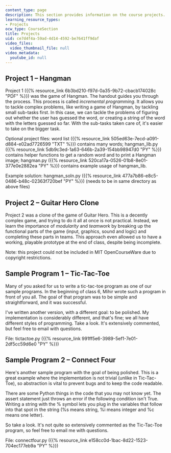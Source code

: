 ```yaml
---
content_type: page
description: This section provides information on the course projects.
learning_resource_types:
- Projects
ocw_type: CourseSection
title: Projects
uid: ce7d4f4a-59ad-4d14-4592-be7641ff9daf
video_files:
  video_thumbnail_file: null
video_metadata:
  youtube_id: null
---
```


Project 1 – Hangman
-------------------

Project 1 ({{% resource_link 6b3bd210-f97d-0a35-9b72-cbacb174028c "PDF" %}}) was the game of Hangman. The handout guides you through the process. This process is called _incremental programming_. It allows you to tackle complex problems, like writing a game of Hangman, by tackling small sub-tasks first. In this case, we can tackle the problems of figuring out whether the user has guessed the word, or creating a string of the word with the letters guessed so far. With the sub-tasks taken care of, it's easier to take on the bigger task.

Optional project files: word list ({{% resource_link 505ed63e-7ecd-a091-d884-e02ad7726599 "TXT" %}}) contains many words; hangman\_lib.py ({{% resource_link 5db9c3ed-1a63-646b-2a39-154bb98947d0 "PY" %}}) contains helper functions to get a random word and to print a Hangman image; hangman.py ({{% resource_link 520ca17a-0526-01b8-8e01-377e0e2882ea "PY" %}}) contains example usage of hangman\_lib.

Example solution: hangman\_soln.py ({{% resource_link 477a7b86-e8c5-0486-b48c-02363f720bef "PY" %}}) (needs to be in same directory as above files)

Project 2 – Guitar Hero Clone
-----------------------------

Project 2 was a clone of the game of Guitar Hero. This is a decently complex game, and trying to do it all at once is not practical. Instead, we learn the importance of _modularity_ and _teamwork_ by breaking up the functional parts of the game (input, graphics, sound and logic) and completing these parts in teams. This approach even allowed us to have a working, playable prototype at the end of class, despite being incomplete.

Note: this project could not be included in MIT OpenCourseWare due to copyright restrictions.

Sample Program 1 – Tic-Tac-Toe
------------------------------

Many of you asked for us to write a tic-tac-toe program as one of our sample programs. In the beginning of class 6, Mihir wrote such a program in front of you all. The goal of that program was to be simple and straightforward, and it was successful.

I've written another version, with a different goal: to be polished. My implementation is considerably different, and that's fine; we all have different styles of programming. Take a look. It's extensively commented, but feel free to email with questions.

File: tictactoe.py ({{% resource_link 991ff5e6-3989-5ef1-7e01-2df5cc59d6e0 "PY" %}})

Sample Program 2 – Connect Four
-------------------------------

Here's another sample program with the goal of being polished. This is a great example where the implementation is not trivial (unlike in Tic-Tac-Toe), so abstraction is vital to prevent bugs and to keep the code readable.

There are some Python things in the code that you may not know yet. The assert statement just throws an error if the following condition isn't True. Writing a string with the % symbol lets you plug in the variables that follow into that spot in the string (%s means string, %i means integer and %c means one letter).

So take a look. It's not quite so extensively commented as the Tic-Tac-Toe program, so feel free to email me with questions.

File: connectfour.py ({{% resource_link e158cc0d-1bac-8d22-1523-704ec177eb9a "PY" %}})